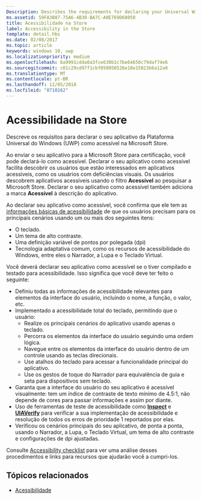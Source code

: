 ```yaml
---
Description: Describes the requirements for declaring your Universal Windows Platform (UWP) app as accessible in the Microsoft Store.
ms.assetid: 59FA3B87-75A6-4B30-BA7C-A0E769D68050
title: Acessibilidade na Store
label: Accessibility in the Store
template: detail.hbs
ms.date: 02/08/2017
ms.topic: article
keywords: windows 10, uwp
ms.localizationpriority: medium
ms.openlocfilehash: 6a9991cd4a0a3fce630b1c7be64650c79daf74e6
ms.sourcegitcommit: c01c29cd97f1cbf050950526e18e15823b6a12a0
ms.translationtype: MT
ms.contentlocale: pt-BR
ms.lasthandoff: 12/05/2018
ms.locfileid: "8710162"
---
```

# <a name="accessibility-in-the-store"></a>Acessibilidade na Store  



Descreve os requisitos para declarar o seu aplicativo da Plataforma Universal do Windows (UWP) como acessível na Microsoft Store.

Ao enviar o seu aplicativo para a Microsoft Store para certificação, você pode declará-lo como acessível. Declarar o seu aplicativo como acessível facilita descobrir os usuários que estão interessados em aplicativos acessíveis, como os usuários com deficiências visuais. Os usuários descobrem aplicativos acessíveis usando o filtro **Acessível** ao pesquisar a Microsoft Store. Declarar o seu aplicativo como acessível também adiciona a marca **Acessível** à descrição do aplicativo.

Ao declarar seu aplicativo como acessível, você confirma que ele tem as [informações básicas de acessibilidade](basic-accessibility-information.md) de que os usuários precisam para os principais cenários usando um ou mais dos seguintes itens:

* O teclado.
* Um tema de alto contraste.
* Uma definição variável de pontos por polegada (dpi)
* Tecnologia adaptativa comum, como os recursos de acessibilidade do Windows, entre eles o Narrador, a Lupa e o Teclado Virtual.

Você deverá declarar seu aplicativo como acessível se o tiver compilado e testado para acessibilidade. Isso significa que você deve ter feito o seguinte:

* Definiu todas as informações de acessibilidade relevantes para elementos da interface do usuário, incluindo o nome, a função, o valor, etc.
* Implementado a acessibilidade total do teclado, permitindo que o usuário:
    * Realize os principais cenários do aplicativo usando apenas o teclado.
    * Percorra os elementos da interface do usuário seguindo uma ordem lógica.
    * Navegue entre os elementos da interface do usuário dentro de um controle usando as teclas direcionais.
    * Use atalhos do teclado para acessar a funcionalidade principal do aplicativo.
    * Use os gestos de toque do Narrador para equivalência de guia e seta para dispositivos sem teclado.
* Garanta que a interface do usuário do seu aplicativo é acessível visualmente: tem um índice de contraste de texto mínimo de 4.5:1, não depende de cores para passar informações e assim por diante.
* Uso de ferramentas de teste de acessibilidade como [**Inspect**](https://msdn.microsoft.com/library/windows/desktop/Dd318521) e [**UIAVerify**](https://msdn.microsoft.com/library/windows/desktop/Hh920986) para verificar a sua implementação de acessibilidade e resolução de todos os erros de prioridade 1 reportados por elas.
* Verificou os cenários principais do seu aplicativo, de ponta a ponta, usando o Narrador, a Lupa, o Teclado Virtual, um tema de alto contraste e configurações de dpi ajustadas.

Consulte [Accessibility checklist](accessibility-checklist.md) para ver uma análise desses procedimentos e links para recursos que ajudarão você a cumpri-los.

<span id="related_topics"/>

## <a name="related-topics"></a>Tópicos relacionados    
* [Acessibilidade](accessibility.md) 
